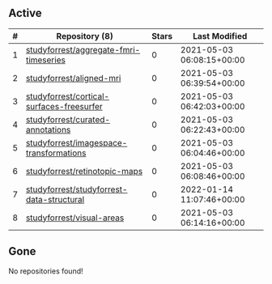 ## Active
| # | Repository (8) | Stars | Last Modified |
| --- | --- | --- | --- |
| 1 | [studyforrest/aggregate-fmri-timeseries](https://gin.g-node.org/studyforrest/aggregate-fmri-timeseries) | 0 | 2021-05-03 06:08:15+00:00 |
| 2 | [studyforrest/aligned-mri](https://gin.g-node.org/studyforrest/aligned-mri) | 0 | 2021-05-03 06:39:54+00:00 |
| 3 | [studyforrest/cortical-surfaces-freesurfer](https://gin.g-node.org/studyforrest/cortical-surfaces-freesurfer) | 0 | 2021-05-03 06:42:03+00:00 |
| 4 | [studyforrest/curated-annotations](https://gin.g-node.org/studyforrest/curated-annotations) | 0 | 2021-05-03 06:22:43+00:00 |
| 5 | [studyforrest/imagespace-transformations](https://gin.g-node.org/studyforrest/imagespace-transformations) | 0 | 2021-05-03 06:04:46+00:00 |
| 6 | [studyforrest/retinotopic-maps](https://gin.g-node.org/studyforrest/retinotopic-maps) | 0 | 2021-05-03 06:08:46+00:00 |
| 7 | [studyforrest/studyforrest-data-structural](https://gin.g-node.org/studyforrest/studyforrest-data-structural) | 0 | 2022-01-14 11:07:46+00:00 |
| 8 | [studyforrest/visual-areas](https://gin.g-node.org/studyforrest/visual-areas) | 0 | 2021-05-03 06:14:16+00:00 |

## Gone
No repositories found!
